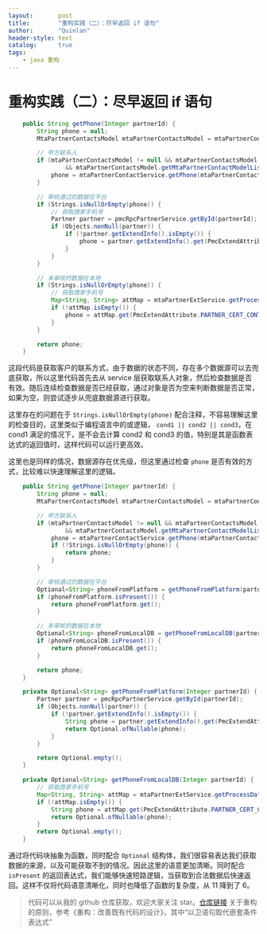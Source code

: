 ```yaml
---
layout:       post
title:        "重构实践（二）：尽早返回 if 语句"
author:       "Quinlan"
header-style: text
catalog:      true
tags:
    - java 重构
---
```



# 重构实践（二）：尽早返回 if 语句

```java
    public String getPhone(Integer partnerId) {
        String phone = null;
        MtaPartnerContactsModel mtaPartnerContactsModel = mtaPartnerContactService.getOwnerContactInfo(partnerId);

        // 甲方联系人
        if (mtaPartnerContactsModel != null && mtaPartnerContactsModel.getMtaPartnerContactModelList() != null
                && mtaPartnerContactsModel.getMtaPartnerContactModelList().size() == 1) {
            phone = mtaPartnerContactService.getPhone(mtaPartnerContactsModel.getMtaPartnerContactModelList().get(0));
        }

        // 审核通过的数据在平台
        if (Strings.isNullOrEmpty(phone)) {
            // 获取商家手机号
            Partner partner = pmcRpcPartnerService.getById(partnerId);
            if (Objects.nonNull(partner)) {
                if (!partner.getExtendInfo().isEmpty()) {
                    phone = partner.getExtendInfo().get(PmcExtendAttribute.PARTNER_CERT_CONTACT_PHONE.getKeyInPMC());
                }
            }
        }

        // 未审核的数据在本地
        if (Strings.isNullOrEmpty(phone)) {
            // 获取商家手机号
            Map<String, String> attMap = mtaPartnerExtService.getProcessData(partnerId, PmcExtendAttribute.PARTNER_CERT_CONTACT_PHONE);
            if (!attMap.isEmpty()) {
                phone = attMap.get(PmcExtendAttribute.PARTNER_CERT_CONTACT_PHONE.getKeyInPMC());
            }
        }

        return phone;
    }
```

这段代码是获取客户的联系方式，由于数据的状态不同，存在多个数据源可以去兜底获取，所以这里代码首先去从 service 层获取联系人对象，然后检查数据是否有效。随后连续检查数据是否已经获取，通过对象是否为空来判断数据是否正常，如果为空，则尝试逐步从兜底数据源进行获取。

这里存在的问题在于 `Strings.isNullOrEmpty(phone)` 配合注释，不容易理解这里的检查目的，这里类似于编程语言中的或逻辑， `cond1 || cond2 || cond3`，在 cond1 满足的情况下，是不会去计算 cond2 和 cond3 的值，特别是其是函数表达式的返回值时，这样代码可以运行更高效。

这里也是同样的情况，数据源存在优先级，但这里通过检查 `phone` 是否有效的方式，比较难以快速理解这里的逻辑。

```java
    public String getPhone(Integer partnerId) {
        String phone = null;
        MtaPartnerContactsModel mtaPartnerContactsModel = mtaPartnerContactService.getOwnerContactInfo(partnerId);

        // 甲方联系人
        if (mtaPartnerContactsModel != null && mtaPartnerContactsModel.getMtaPartnerContactModelList() != null
                && mtaPartnerContactsModel.getMtaPartnerContactModelList().size() == 1) {
            phone = mtaPartnerContactService.getPhone(mtaPartnerContactsModel.getMtaPartnerContactModelList().get(0));
            if (!Strings.isNullOrEmpty(phone)) {
                return phone;
            }
        }

        // 审核通过的数据在平台
        Optional<String> phoneFromPlatform = getPhoneFromPlatform(partnerId);
        if (phoneFromPlatform.isPresent()) {
            return phoneFromPlatform.get();
        }

        // 未审核的数据在本地
        Optional<String> phoneFromLocalDB = getPhoneFromLocalDB(partnerId);
        if (phoneFromLocalDB.isPresent()) {
            return phoneFromLocalDB.get();
        }

        return phone;
    }

    private Optional<String> getPhoneFromPlatform(Integer partnerId) {
        Partner partner = pmcRpcPartnerService.getById(partnerId);
        if (Objects.nonNull(partner)) {
            if (!partner.getExtendInfo().isEmpty()) {
                String phone = partner.getExtendInfo().get(PmcExtendAttribute.PARTNER_CERT_CONTACT_PHONE.getKeyInPMC());
                return Optional.ofNullable(phone);
            }
        }

        return Optional.empty();
    }

    private Optional<String> getPhoneFromLocalDB(Integer partnerId) {
        // 获取商家手机号
        Map<String, String> attMap = mtaPartnerExtService.getProcessData(partnerId, PmcExtendAttribute.PARTNER_CERT_CONTACT_PHONE);
        if (!attMap.isEmpty()) {
            String phone = attMap.get(PmcExtendAttribute.PARTNER_CERT_CONTACT_PHONE.getKeyInPMC());
            return Optional.ofNullable(phone);
        }
        return Optional.empty();
    }
```

通过将代码块抽象为函数，同时配合 `Optional` 结构体，我们很容易表达我们获取数据的来源，以及可能获取不到的情况。因此这里的语意更加清晰。同时配合 `isPresent` 的返回表达式，我们能够快速短路逻辑，当获取到合法数据后快速返回。这样不仅将代码语意清晰化，同时也降低了函数的复杂度，从 11 降到了 6。

> 代码可以从我的 github 仓库获取，欢迎大家关注 star。[仓库链接](https://github.com/Cambrainnnnn/java-refactor/tree/main/src/main/java/refactor/oddIfBranch)
> 关于重构的原则，参考《重构：改善既有代码的设计》，其中“以卫语句取代嵌套条件表达式”